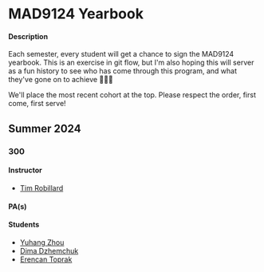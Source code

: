 # MAD9124 Yearbook

#### Description

Each semester, every student will get a chance to sign the MAD9124 yearbook. This is an exercise in git flow, but I'm also hoping this will server as a fun history to see who has come through this program, and what they've gone on to achieve 🚀🚀🚀

We'll place the most recent cohort at the top. Please respect the order, first come, first serve!

## Summer 2024

### 300

#### Instructor

- [Tim Robillard](https://github.com/TimRobillard)

#### PA(s)

#### Students

- [Yuhang Zhou](https://github.com/zhou0244)
- [Dima Dzhemchuk](https://github.com/ddzhemchuk)
- [Erencan Toprak](https://github.com/topr0001)
